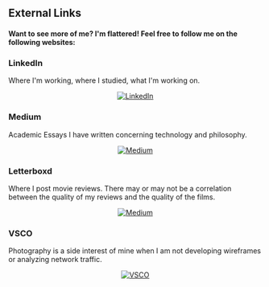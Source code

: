 ## External Links

#### Want to see more of me? I'm flattered! Feel free to follow me on the following websites:

### LinkedIn
Where I'm working, where I studied, what I'm working on.
<div align="center">
      <a href="https://www.linkedin.com/in/saad-khan-508421176/">
     <img src="https://logos-world.net/wp-content/uploads/2020/04/Linkedin-Logo.png" 
      alt="LinkedIn" 
      style="size:10%;">
      </a>
    </div>

### Medium
Academic Essays I have written concerning technology and philosophy.
<div align="center">
      <a href="https://saadnkhan.medium.com">
     <img src="https://i.imgur.com/21chE9S.jpg" 
      alt="Medium" 
      style="size:10%;">
      </a>
    </div>
    
### Letterboxd
Where I post movie reviews. There may or may not be a correlation between the quality of my reviews and the quality of the films.
<div align="center">
      <a href="https://letterboxd.com/saadnkhan/">
     <img src="https://upload.wikimedia.org/wikipedia/commons/3/3a/Letterboxd_logo_%282018%29.png" 
      alt="Medium" 
      style="size:10%;">
      </a>
    </div>


### VSCO
Photography is a side interest of mine when I am not developing wireframes or analyzing network traffic.
<div align="center">
      <a href="https://vsco.co/saadnkhan/gallery">
     <img src="https://img.icons8.com/ios/452/vsco-logo.png" 
      alt="VSCO" 
      style="size:10%;">
      </a>
    </div>




